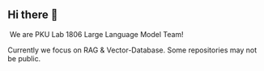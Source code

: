## Hi there 👋
﻿
We are PKU Lab 1806 Large Language Model Team!

Currently we focus on RAG & Vector-Database. Some repositories may not be public.
﻿
